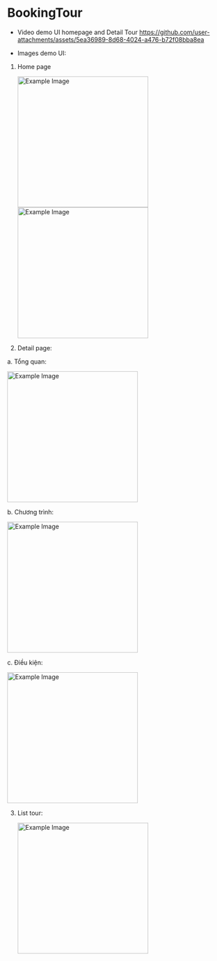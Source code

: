 # BookingTour
* Video demo UI homepage and Detail Tour
      https://github.com/user-attachments/assets/5ea36989-8d68-4024-a476-b72f08bba8ea
  
* Images demo UI:
  
1. Home page
   
      <img src="https://github.com/user-attachments/assets/04b3a0e7-6afe-4d32-b36e-70bd679a7780" alt="Example Image" width="300">
      <img src="https://github.com/user-attachments/assets/6eb8a5e1-f331-419e-8cd1-ad123e4630f1" alt="Example Image" width="300">

2. Detail page:
   
  a. Tổng quan:
   
<img src="https://github.com/user-attachments/assets/f670a516-109f-4547-8147-cec63e3ebf27" alt="Example Image" width="300">
      
  b. Chương trình:
  
<img src="https://github.com/user-attachments/assets/c1727441-4145-45bf-a354-122b6011d6b0" alt="Example Image" width="300">
      
  c. Điều kiện:
  
<img src="https://github.com/user-attachments/assets/28dae48b-4a09-4f55-8d6a-7e1fa0793ad1" alt="Example Image" width="300">
        
3. List tour:
   
      <img src="https://github.com/user-attachments/assets/b579d7e3-b170-4cc7-bffe-a05a4dc0d695" alt="Example Image" width="300">





